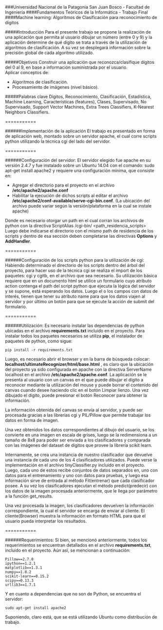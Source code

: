 ###Universidad Nacional de la Patagonia San Juan Bosco - Facultad de Ingeniería
####Fundamentos Teóricos de la Informática - Trabajo Final
####Machine learning: Algoritmos de Clasificación para reconocimiento de dígitos

#####Introducción
Para el presente trabajo se propone la realización de una aplicación que permita al usuario dibujar un número (entre 0 y 9) y la aplicación determine de qué dígito se trata a través de la utilización de algoritmos de clasificación.
A su vez se desplegará información sobre la precisión global de cada algoritmo utilizado.


#####Objetivos
Construir una aplicación que reconozca/clasifique dígitos del 0 al 9, en base a información suministrada por el usuario.     
Aplicar conceptos de: 
* Algoritmos de clasificación.
* Procesamiento de imágenes (nivel básico).

#####Palabras clave
Dígitos, Reconocimiento, Clasificación, Estadística, Machine Learning, Características  (features), Clases, Supervisado, No Supervisado, Support Vector Machines, Extra Trees Classifiers, K-Nearest Neighbors Classifiers.

===========

######Implementación de la aplicación
El trabajo es presentado en forma de aplicación web, montado sobre un servidor apache, el cual corre scripts python utilizando la técnica cgi del lado del servidor.

===========

######Configuración del servidor:
El servidor elegido fue apache en su versión 2.4.7 y fue instalado sobre un Ubuntu 14.04 con el comando: sudo apt-get install apache2  y requiere una configuración mínima, que consiste en:     
- Agregar el directorio para el proyecto en el archivo **/etc/apache2/apache.conf**
- Habilitar la ejecución de dichos scripts al editar el archivo **/etc/apache2/conf-available/serve-cgi-bin.conf**. 
  (La ubicación del archivo puede variar según la versión/plataforma en la cual se instale apache)

Donde es necesario otorgar un path en el cual corran los archivos de python con la directiva ScriptAlias /cgi-bin/ <path_residencia_scripts>
Luego debe indicarse el directorio con el mismo path de residencia de los scripts y dentro de esa sección deben completarse las directivas **Options** y **AddHandler**.

===========

######Configuración de los scripts python para la utilización de cgi:
Habiendo determinado el directorio de los scripts dentro del árbol del proyecto, para hacer uso de la técnica cgi se realiza el import de los paquetes: cgi y cgitb, en el archivo que sea necesario. Su utilización básica requiere que en un documento html se utilice un formulario cuyo atributo action contenga el path del script python que ejecuta la lógica del servidor y se supone, está esperando los datos. Luego el o los campos con datos de interés, tienen que tener su atributo name para que los datos viajen al servidor y por último un botón para que se ejecute la acción de submit del formulario.

===========

######Utilización:
Es necesario instalar las dependencias de python ubicadas en el archivo **requirements.txt** incluido en el proyecto. Para instalar todos los paquetes necesarios se utiliza **pip**, el instalador de paquetes de python, como sigue: 
	
	pip install -r requirements.txt

Luego, es necesario abrir el browser y en la barra de búsqueda colocar: **localhost/ultimateRecognizer/html/base.html** , es claro que la ubicación del proyecto ya sido configurada en apache con la directiva ServerName localhost en el archivo **/etc/apache2/apache.conf**.
La aplicación se le presenta al usuario con un canvas en el que puede dibujar el dígito a reconocer mediante la utilización del mouse y puede borrar el contenido del canvas cuando desee haciendo clic en el botón Limpiar lienzo. Una vez dibujado el dígito, puede presionar el botón Reconocer para obtener la información.

La información obtenida del canvas se envía al servidor, y puede ser procesada gracias a las librerías cgi y PIL/Pillow que permite trabajar los datos en forma de imagen.


Una vez obtenidos los datos correspondientes al dibujo del usuario, se los convierte en una imagen en escala de grises, luego se la redimensiona a un tamaño de  8x8 para poder ser enviada a los clasificadores y comparada con las imágenes del dataset de dígitos que provee la librería scikit learn.

Internamente, se crea una instancia de nuestro clasificador que devuelve una instancia de cada uno de los 4 clasificadores utilizados. Puede verse la implementación en el archivo tinyClassifier.py incluido en el proyecto.
Luego, cada uno de estos recibe conjuntos de datos separados en, uno con datos para el entrenamiento y uno con datos para pruebas, y luego esa información sirve de entrada al método Fit(entrenar) que cada clasificador posee. A su vez los clasificadores ejecutan el método predict(predecir) con los datos de la imagen procesada anteriormente, que le llega por parámetro a la función get_results.

Una vez procesada la imagen, los clasificadores devuelven la información correspondiente, la cual el servidor se encarga de enviar al cliente. El cliente(Browser) muestra la información en formato HTML para que el usuario pueda interpretar los resultados.

===========

######Requerimientos:
Si bien, se mencionó anteriormente, todos los requerimientos se encuentran detallados en el archivo **requirements.txt**, incluido en el proyecto. Aún así, se mencionan a continuación:

	Pillow==2.7.0
	ipython==1.2.1
	matplotlib==1.3.1
	numpy==1.8.2
	scikit-learn==0.15.2
	scipy==0.13.3
	urllib3==1.7.1

Y en cuanto a dependencias que no son de Python, se encuentra el servidor:

	sudo apt-get install apache2

Suponiendo, claro está, que se está utilizando Ubuntu como distribución de trabajo.